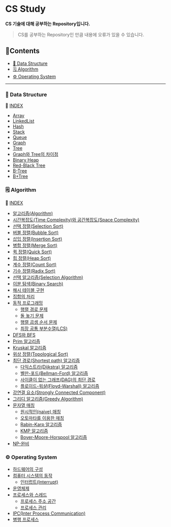 # CS Study

**CS 기술에 대해 공부하는 Repository입니다.**

> CS를 공부하는 Repository인 만큼 내용에 오류가 있을 수 있습니다.

## 📖Contents
- [📁 Data Structure](#-Data-Structure)
- [🗒️ Algorithm](#%EF%B8%8F-Algorithm)
- [⚙️ Operating System](#%EF%B8%8F-Operating-System)
***

### 📁 Data Structure

📑 [INDEX](https://github.com/Minho979/CS_Study/blob/main/contents/DataStructure.md)
- [Array](https://github.com/Minho979/CS_Study/blob/main/contents/Data%20Structure/Array.md)
- [LinkedList](https://github.com/Minho979/CS_Study/blob/main/contents/Data%20Structure/Linked%20List.md)
- [Hash](https://github.com/Minho979/CS_Study/blob/main/contents/Data%20Structure/Hash.md)
- [Stack](https://github.com/Minho979/CS_Study/blob/main/contents/Data%20Structure/Stack.md)
- [Queue](https://github.com/Minho979/CS_Study/blob/main/contents/Data%20Structure/Queue.md)
- [Graph](https://github.com/Minho979/CS_Study/blob/main/contents/Data%20Structure/Graph.md)
- [Tree](https://github.com/Minho979/CS_Study/blob/main/contents/Data%20Structure/Tree.md)
- [Graph와 Tree의 차이점](https://github.com/Minho979/CS_Study/blob/main/contents/Data%20Structure/Graph%20vs%20Tree.md)
- [Binary Heap](https://github.com/Minho979/CS_Study/blob/main/contents/Data%20Structure/Binary%20Heap.md)
- [Red-Black Tree](https://github.com/Minho979/CS_Study/blob/main/contents/Data%20Structure/Red-Black%20Tree.md)
- [B-Tree](https://github.com/Minho979/CS_Study/blob/main/contents/Data%20Structure/B-Tree.md)
- [B+Tree](https://github.com/Minho979/CS_Study/blob/main/contents/Data%20Structure/B%2BTree.md)

### 🗒️ Algorithm
📑 [INDEX](https://github.com/Minho979/CS_Study/blob/main/contents/Algorithm.md)
- [알고리즘(Algorithm)](<https://github.com/Minho979/CS_Study/blob/main/contents/Algorithm/%EC%95%8C%EA%B3%A0%EB%A6%AC%EC%A6%98(Algorithm).md>)
- [시간복잡도(Time Complexity)와 공간복잡도(Space Complexity)](<https://github.com/Minho979/CS_Study/blob/main/contents/Algorithm/%EC%8B%9C%EA%B0%84%EB%B3%B5%EC%9E%A1%EB%8F%84%EC%99%80%20%EA%B3%B5%EA%B0%84%EB%B3%B5%EC%9E%A1%EB%8F%84.md>)
- [선택 정렬(Selection Sort)](<https://github.com/Minho979/CS_Study/blob/main/contents/Algorithm/%EC%84%A0%ED%83%9D%20%EC%A0%95%EB%A0%AC(Selection%20Sort).md>)
- [버블 정렬(Bubble Sort)](<https://github.com/Minho979/CS_Study/blob/main/contents/Algorithm/%EB%B2%84%EB%B8%94%20%EC%A0%95%EB%A0%AC(Bubble%20Sort).md>)
- [삽입 정렬(Insertion Sort)](<https://github.com/Minho979/CS_Study/blob/main/contents/Algorithm/%EC%82%BD%EC%9E%85%20%EC%A0%95%EB%A0%AC(Insertion%20Sort).md>)
- [병합 정렬(Merge Sort)](<https://github.com/Minho979/CS_Study/blob/main/contents/Algorithm/%EB%B3%91%ED%95%A9%20%EC%A0%95%EB%A0%AC(Merge%20Sort).md>)
- [퀵 정렬(Quick Sort)](<https://github.com/Minho979/CS_Study/blob/main/contents/Algorithm/%ED%80%B5%20%EC%A0%95%EB%A0%AC(Quick%20Sort).md>)
- [힙 정렬(Heap Sort)](<https://github.com/Minho979/CS_Study/blob/main/contents/Algorithm/%ED%9E%99%20%EC%A0%95%EB%A0%AC(Heap%20Sort).md>)
- [계수 정렬(Count Sort)](<https://github.com/Minho979/CS_Study/blob/main/contents/Algorithm/%EA%B3%84%EC%88%98%20%EC%A0%95%EB%A0%AC(Count%20Sort).md>)
- [기수 정렬(Radix Sort)](<https://github.com/Minho979/CS_Study/blob/main/contents/Algorithm/%EA%B8%B0%EC%88%98%20%EC%A0%95%EB%A0%AC(Radix%20Sort).md>)
- [선택 알고리즘(Selection Algorithm)](<https://github.com/Minho979/CS_Study/blob/main/contents/Algorithm/%EC%84%A0%ED%83%9D%20%EC%95%8C%EA%B3%A0%EB%A6%AC%EC%A6%98(Selection%20Algorithm).md>)
- [이분 탐색(Binary Search)](<https://github.com/Minho979/CS_Study/blob/main/contents/Algorithm/%EC%9D%B4%EB%B6%84%20%ED%83%90%EC%83%89(Binary%20Search).md#%EC%9D%B4%EB%B6%84-%ED%83%90%EC%83%89Binary-Search>)
- [해시 테이블 구현](<https://github.com/Minho979/CS_Study/blob/main/contents/Algorithm/%ED%95%B4%EC%8B%9C%20%ED%85%8C%EC%9D%B4%EB%B8%94%20%EA%B5%AC%ED%98%84.md>)
- [집합의 처리](<https://github.com/Minho979/CS_Study/blob/main/contents/Algorithm/%EC%A7%91%ED%95%A9%EC%9D%98%20%EC%B2%98%EB%A6%AC.md>)
- [동적 프로그래밍](<https://github.com/Minho979/CS_Study/blob/main/contents/Algorithm/%EB%8F%99%EC%A0%81%20%ED%94%84%EB%A1%9C%EA%B7%B8%EB%9E%98%EB%B0%8D(Dynamic%20Programming).md>)
  - [행렬 경로 문제](https://github.com/Minho979/CS_Study/blob/main/contents/Algorithm/%ED%96%89%EB%A0%AC%20%EA%B2%BD%EB%A1%9C%20%EB%AC%B8%EC%A0%9C.md)
  - [돌 놓기 문제](https://github.com/Minho979/CS_Study/blob/main/contents/Algorithm/%EB%8F%8C%20%EB%86%93%EA%B8%B0%20%EB%AC%B8%EC%A0%9C.md)
  - [행렬 곱셈 순서 문제](https://github.com/Minho979/CS_Study/blob/main/contents/Algorithm/%ED%96%89%EB%A0%AC%20%EA%B3%B1%EC%85%88%20%EC%88%9C%EC%84%9C%20%EB%AC%B8%EC%A0%9C.md)
  - [최장 공통 부분수열(LCS)](https://github.com/Minho979/CS_Study/blob/main/contents/Algorithm/%EC%B5%9C%EC%9E%A5%20%EA%B3%B5%ED%86%B5%20%EB%B6%80%EB%B6%84%EC%88%98%EC%97%B4(LCS).md)
- [DFS와 BFS](<https://github.com/Minho979/CS_Study/blob/main/contents/Algorithm/DFS%EC%99%80%20BFS.md>)
- [Prim 알고리즘](<https://github.com/Minho979/CS_Study/blob/main/contents/Algorithm/Prim%20%EC%95%8C%EA%B3%A0%EB%A6%AC%EC%A6%98.md>)
- [Kruskal 알고리즘](<https://github.com/Minho979/CS_Study/blob/main/contents/Algorithm/Kruskal%20%EC%95%8C%EA%B3%A0%EB%A6%AC%EC%A6%98.md>)
- [위상 정렬(Topological Sort)](<https://github.com/Minho979/CS_Study/blob/main/contents/Algorithm/%EC%9C%84%EC%83%81%20%EC%A0%95%EB%A0%AC(Topological%20Sort).md>)
- [최단 경로(Shortest path) 알고리즘](<https://github.com/Minho979/CS_Study/blob/main/contents/Algorithm/%EC%B5%9C%EB%8B%A8%20%EA%B2%BD%EB%A1%9C(Shortest%20path)%20%EC%95%8C%EA%B3%A0%EB%A6%AC%EC%A6%98.md>)
  - [다익스트라(Dijkstra) 알고리즘](<https://github.com/Minho979/CS_Study/blob/main/contents/Algorithm/%EB%8B%A4%EC%9D%B5%EC%8A%A4%ED%8A%B8%EB%9D%BC(Dijkstra)%20%EC%95%8C%EA%B3%A0%EB%A6%AC%EC%A6%98.md>)
  - [벨만-포드(Bellman-Ford) 알고리즘](<https://github.com/Minho979/CS_Study/blob/main/contents/Algorithm/%EB%B2%A8%EB%A7%8C-%ED%8F%AC%EB%93%9C(Bellman-Ford)%20%EC%95%8C%EA%B3%A0%EB%A6%AC%EC%A6%98.md>)
  - [사이클이 없는 그래프(DAG)의 최단 경로](<https://github.com/Minho979/CS_Study/blob/main/contents/Algorithm/%EC%82%AC%EC%9D%B4%ED%81%B4%EC%9D%B4%20%EC%97%86%EB%8A%94%20%EA%B7%B8%EB%9E%98%ED%94%84(DAG)%EC%9D%98%20%EC%B5%9C%EB%8B%A8%20%EA%B2%BD%EB%A1%9C.md>)
  - [플로이드-워샬(Floyd-Warshall) 알고리즘](<https://github.com/Minho979/CS_Study/blob/main/contents/Algorithm/%ED%94%8C%EB%A1%9C%EC%9D%B4%EB%93%9C-%EC%9B%8C%EC%83%AC(Floyd-Warshall)%20%EC%95%8C%EA%B3%A0%EB%A6%AC%EC%A6%98.md>)
- [강연결 요소(Strongly Connected Component)](<https://github.com/Minho979/CS_Study/blob/main/contents/Algorithm/%EA%B0%95%EC%97%B0%EA%B2%B0%20%EC%9A%94%EC%86%8C(Strongly%20Connected%20Component).md>)
- [그리디 알고리즘(Greedy Algorithm)](<https://github.com/Minho979/CS_Study/blob/main/contents/Algorithm/%EA%B7%B8%EB%A6%AC%EB%94%94%20%EC%95%8C%EA%B3%A0%EB%A6%AC%EC%A6%98(Greedy%20Algorithm).md>)
- [문자열 매칭](<https://github.com/Minho979/CS_Study/blob/main/contents/Algorithm/%EB%AC%B8%EC%9E%90%EC%97%B4%20%EB%A7%A4%EC%B9%AD.md>)
  - [원시적인(naive) 매칭](<https://github.com/Minho979/CS_Study/blob/main/contents/Algorithm/%EB%AC%B8%EC%9E%90%EC%97%B4%20%EB%A7%A4%EC%B9%AD.md#%EC%9B%90%EC%8B%9C%EC%A0%81%EC%9D%B8naive-%EB%A7%A4%EC%B9%AD>)
  - [오토마타를 이용한 매칭](<https://github.com/Minho979/CS_Study/blob/main/contents/Algorithm/%EB%AC%B8%EC%9E%90%EC%97%B4%20%EB%A7%A4%EC%B9%AD.md#%EC%98%A4%ED%86%A0%EB%A7%88%ED%83%80%EB%A5%BC-%EC%9D%B4%EC%9A%A9%ED%95%9C-%EB%A7%A4%EC%B9%AD>)
  - [Rabin-Karp 알고리즘](<https://github.com/Minho979/CS_Study/blob/main/contents/Algorithm/%EB%AC%B8%EC%9E%90%EC%97%B4%20%EB%A7%A4%EC%B9%AD.md#Rabin-Karp-%EC%95%8C%EA%B3%A0%EB%A6%AC%EC%A6%98>)
  - [KMP 알고리즘](<https://github.com/Minho979/CS_Study/blob/main/contents/Algorithm/%EB%AC%B8%EC%9E%90%EC%97%B4%20%EB%A7%A4%EC%B9%AD.md#KMP-%EC%95%8C%EA%B3%A0%EB%A6%AC%EC%A6%98>)
  - [Boyer-Moore-Horspool 알고리즘](<https://github.com/Minho979/CS_Study/blob/main/contents/Algorithm/%EB%AC%B8%EC%9E%90%EC%97%B4%20%EB%A7%A4%EC%B9%AD.md#Boyer-Moore-Horspool-%EC%95%8C%EA%B3%A0%EB%A6%AC%EC%A6%98>)
- [NP-완비](<https://github.com/Minho979/CS_Study/blob/main/contents/Algorithm/NP-%EC%99%84%EB%B9%84(NP-Complete).md>)

### ⚙️ Operating System
- [하드웨어의 구성](<https://github.com/Minho979/CS_Study/blob/main/contents/Operating%20System/%ED%95%98%EB%93%9C%EC%9B%A8%EC%96%B4%EC%9D%98%20%EA%B5%AC%EC%84%B1.md>)
- [컴퓨터 시스템의 동작](<https://github.com/Minho979/CS_Study/blob/main/contents/Operating%20System/%EC%BB%B4%ED%93%A8%ED%84%B0%20%EC%8B%9C%EC%8A%A4%ED%85%9C%EC%9D%98%20%EB%8F%99%EC%9E%91.md>)
  - [인터럽트(Interrupt)](<https://github.com/Minho979/CS_Study/blob/main/contents/Operating%20System/%EC%BB%B4%ED%93%A8%ED%84%B0%20%EC%8B%9C%EC%8A%A4%ED%85%9C%EC%9D%98%20%EB%8F%99%EC%9E%91.md#%EC%9D%B8%ED%84%B0%EB%9F%BD%ED%8A%B8interrupt>)
- [운영체제](<https://github.com/Minho979/CS_Study/blob/main/contents/Operating%20System/%EC%9A%B4%EC%98%81%EC%B2%B4%EC%A0%9C.md>)
- [프로세스와 스레드](<https://github.com/Minho979/CS_Study/blob/main/contents/Operating%20System/%ED%94%84%EB%A1%9C%EC%84%B8%EC%8A%A4%EC%99%80%20%EC%8A%A4%EB%A0%88%EB%93%9C.md>)
  - [프로세스 주소 공간](<https://github.com/Minho979/CS_Study/blob/main/contents/Operating%20System/%ED%94%84%EB%A1%9C%EC%84%B8%EC%8A%A4%EC%99%80%20%EC%8A%A4%EB%A0%88%EB%93%9C.md#%ED%94%84%EB%A1%9C%EC%84%B8%EC%8A%A4%EC%9D%98-%EC%A3%BC%EC%86%8C-%EA%B3%B5%EA%B0%84>)
  - [프로세스 관리](<https://github.com/Minho979/CS_Study/blob/main/contents/Operating%20System/%ED%94%84%EB%A1%9C%EC%84%B8%EC%8A%A4%EC%99%80%20%EC%8A%A4%EB%A0%88%EB%93%9C.md#%ED%94%84%EB%A1%9C%EC%84%B8%EC%8A%A4%EC%9D%98-%EA%B4%80%EB%A6%AC>)
- [IPC(Inter Process Communication)](<https://github.com/Minho979/CS_Study/blob/main/contents/Operating%20System/IPC(Inter%20Process%20Communication).md>)
- [병행 프로세스](<https://github.com/Minho979/CS_Study/blob/main/contents/Operating%20System/%EB%B3%91%ED%96%89%20%ED%94%84%EB%A1%9C%EC%84%B8%EC%8A%A4.md>)

